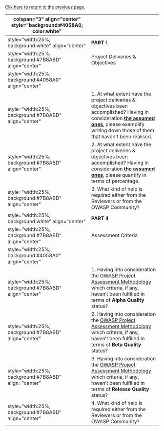 [Clik here to return to the previous
page](Project_Information:template_Source_Code_Flaws_Top_10_Project "wikilink").

| colspan="3" align="center" style="background:\#4058A0; color:white" | <font color="white">**FINAL REVIEW**                                                                                                                                                                                                                                        |
| ------------------------------------------------------------------- | --------------------------------------------------------------------------------------------------------------------------------------------------------------------------------------------------------------------------------------------------------------------------- |
| style="width:25%; background:white" align="center"                  | **PART I**                                                                                                                                                                                                                                                                  |
| style="width:25%; background:\#7B8ABD" align="center"               | Project Deliveries & Objectives                                                                                                                                                                                                                                             |
| style="width:25%; background:\#4058A0" align="center"               | <font color="white">**QUESTIONS**                                                                                                                                                                                                                                           |
| style="width:25%; background:\#7B8ABD" align="center"               | 1\. At what extent have the project deliveries & objectives been accomplished? Having in consideration [**the assumed ones**](:Category:OWASP_Source_Code_Flaws_Top_10_Project_Roadmap "wikilink"), please exemplify writing down those of them that haven't been realised. |
| style="width:25%; background:\#7B8ABD" align="center"               | 2\. At what extent have the project deliveries & objectives been accomplished? Having in consideration [**the assumed ones**](:Category:OWASP_Source_Code_Flaws_Top_10_Project_Roadmap "wikilink"), please quantify in terms of percentage.                                 |
| style="width:25%; background:\#7B8ABD" align="center"               | 3\. What kind of help is required either from the Reviewers or from the OWASP Community?                                                                                                                                                                                    |
| style="width:25%; background:white" align="center"                  | **PART II**                                                                                                                                                                                                                                                                 |
| style="width:25%; background:\#7B8ABD" align="center"               | Assessment Criteria                                                                                                                                                                                                                                                         |
| style="width:25%; background:\#4058A0" align="center"               | <font color="white">**QUESTIONS**                                                                                                                                                                                                                                           |
| style="width:25%; background:\#7B8ABD" align="center"               | 1\. Having into consideration the [OWASP Project Assessment Methodology](:Category:OWASP_Project_Assessment "wikilink") which criteria, if any, haven’t been fulfilled in terms of **Alpha Quality** status?                                                                |
| style="width:25%; background:\#7B8ABD" align="center"               | 2\. Having into consideration the [OWASP Project Assessment Methodology](:Category:OWASP_Project_Assessment "wikilink") which criteria, if any, haven’t been fulfilled in terms of **Beta Quality** status?                                                                 |
| style="width:25%; background:\#7B8ABD" align="center"               | 3\. Having into consideration the [OWASP Project Assessment Methodology](:Category:OWASP_Project_Assessment "wikilink") which criteria, if any, haven’t been fulfilled in terms of **Release Quality** status?                                                              |
| style="width:25%; background:\#7B8ABD" align="center"               | 4\. What kind of help is required either from the Reviewers or from the OWASP Community?                                                                                                                                                                                    |